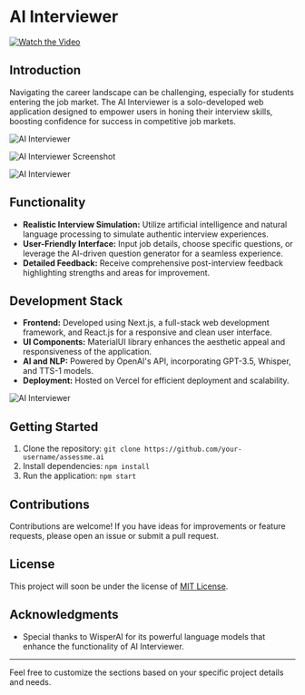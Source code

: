 # AI Interviewer

[![Watch the Video](https://github.com/sumionochi/AssessMe.AI/raw/main/assets/89721628/5f1af3e9-6267-4113-898a-3b1c50f529de.png)](https://youtu.be/W1Qplc6YmiA)

## Introduction

Navigating the career landscape can be challenging, especially for students entering the job market. The AI Interviewer is a solo-developed web application designed to empower users in honing their interview skills, boosting confidence for success in competitive job markets.

![AI Interviewer](https://devfolio.co/_next/image?url=https%3A%2F%2Fassets.devfolio.co%2Fhackathons%2Fedb2de3dddac4e138dbccad4dbe629dc%2Fprojects%2F4b744588f1464865996fb985cb219480%2Face16031-44ca-446c-8135-c68a44e50771.png&w=1440&q=75)

![AI Interviewer Screenshot](https://assets.devfolio.co/hackathons/edb2de3dddac4e138dbccad4dbe629dc/projects/4b744588f1464865996fb985cb219480/3884d770-c020-4ddb-b57f-757778a9488e.png)

![AI Interviewer](https://assets.devfolio.co/hackathons/edb2de3dddac4e138dbccad4dbe629dc/projects/4b744588f1464865996fb985cb219480/04734942-6b47-41d0-a77b-6d3766c6b054.png)

## Functionality

- **Realistic Interview Simulation:** Utilize artificial intelligence and natural language processing to simulate authentic interview experiences.
- **User-Friendly Interface:** Input job details, choose specific questions, or leverage the AI-driven question generator for a seamless experience.
- **Detailed Feedback:** Receive comprehensive post-interview feedback highlighting strengths and areas for improvement.

## Development Stack

- **Frontend:** Developed using Next.js, a full-stack web development framework, and React.js for a responsive and clean user interface.
- **UI Components:** MaterialUI library enhances the aesthetic appeal and responsiveness of the application.
- **AI and NLP:** Powered by OpenAI's API, incorporating GPT-3.5, Whisper, and TTS-1 models.
- **Deployment:** Hosted on Vercel for efficient deployment and scalability.

![AI Interviewer](https://assets.devfolio.co/hackathons/edb2de3dddac4e138dbccad4dbe629dc/projects/4b744588f1464865996fb985cb219480/942c6102-b5c8-4be9-9b2f-877ca0b5d0b0.png)

## Getting Started

1. Clone the repository: `git clone https://github.com/your-username/assessme.ai`
2. Install dependencies: `npm install`
3. Run the application: `npm start`

## Contributions

Contributions are welcome! If you have ideas for improvements or feature requests, please open an issue or submit a pull request.

## License

This project will soon be under the license of [MIT License](LICENSE).

## Acknowledgments

- Special thanks to WisperAI for its powerful language models that enhance the functionality of AI Interviewer.

---

Feel free to customize the sections based on your specific project details and needs.
